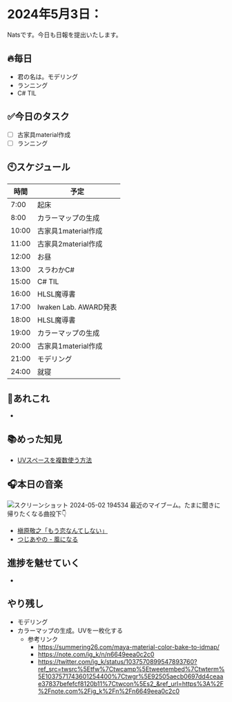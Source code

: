 
# 2024年5月3日：

Natsです。今日も日報を提出いたします。<br>


## 🔥毎日
- 君の名は。モデリング
- ランニング
- C# TIL

## ✅今日のタスク
- [ ] 古家具material作成
- [ ] ランニング

## 🕙スケジュール
| 時間 |  予定 |
| ---- | ---- |
|  7:00 |起床|
|  8:00 |カラーマップの生成|
|  10:00 |古家具1material作成|
|  11:00 |古家具2material作成|
|  12:00 |お昼|
|  13:00 |スラわかC#|
|  15:00 |C# TIL|
|  16:00 |HLSL魔導書|
|17:00|Iwaken Lab. AWARD発表|
|18:00|HLSL魔導書|
|  19:00 |カラーマップの生成|
|  20:00 |古家具1material作成|
|  21:00 |モデリング|
|  24:00 |就寝|


## 📌あれこれ
- 


## 📚めった知見
- [UVスペースを複数使う方法](https://yuki-cg-blog.hatenablog.com/entry/2019/04/22/220049)


## 🎧本日の音楽
![スクリーンショット 2024-05-02 194534](https://github.com/Nats360/Nippo/assets/86301377/6ea5cd64-3bcd-4abb-8507-f5cfd208dcfa)
最近のマイブーム。たまに聞きに帰りたくなる曲投下👇
- [槇原敬之「もう恋なんてしない」](https://www.youtube.com/watch?v=naz0-szzYXk)
- [つじあやの - 風になる](https://www.youtube.com/watch?v=lHWVOfC41L4)

## 進捗を魅せていく
- 

## やり残し
- モデリング
- カラーマップの生成。UVを一枚化する
  - 参考リンク
    - https://summering26.com/maya-material-color-bake-to-idmap/
    - https://note.com/ig_k/n/n6649eea0c2c0
    - https://twitter.com/ig_k/status/1037570899547893760?ref_src=twsrc%5Etfw%7Ctwcamp%5Etweetembed%7Ctwterm%5E1037571743601254400%7Ctwgr%5E92505aecb0697dd4ceaae37837befefcf8120b11%7Ctwcon%5Es2_&ref_url=https%3A%2F%2Fnote.com%2Fig_k%2Fn%2Fn6649eea0c2c0
